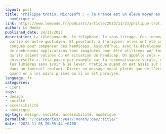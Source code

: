 ```yaml
---
layout: post
title: 'Philippe trotin, Microsoft : « la France est un élève moyen en termes d’accessibilité
  numérique »'
link: https://www.lemonde.fr/podcasts/article/2023/11/23/philippe-trotin-microsoft-la-france-est-un-eleve-moyen-en-termes-d-accessibilite-numerique_6201850_5463015.html
author: Le Monde
published_date: 24/11/2023
description: La télécommande, le téléphone, le sous-titrage… Ces innovations font
  partie de notre quotidien. Et pourtant, à l’origine, elles ont été imaginées et
  conçues pour compenser des handicaps. Aujourd’hui, avec le développement du numérique,
  de nombreuses applications sont imaginées pour être utilisées par tous les publics,
  qu’ils soient valides ou en situation de handicap. On appelle cela « l’accessibilité
  universelle ». Cela passe par exemple par la reconnaissance vocale, qui permet d’allumer
  les lumières sans avoir à se lever. Pratique quand on est assis sur son canapé ou
  dans un fauteuil roulant. Dicter un message vocal plutôt que de l’écrire est utile
  quand on a les mains prises ou si on est paralysé.
language: fr
categories:
- Liens
tags:
- design
- société
- accessibilité
- numérique
og-tags: design, société, accessibilité, numérique
permalink: "/:categories/:year/:month/:day/:title/"
date: '2024-11-05 20:55:44 +0100'
---
```

